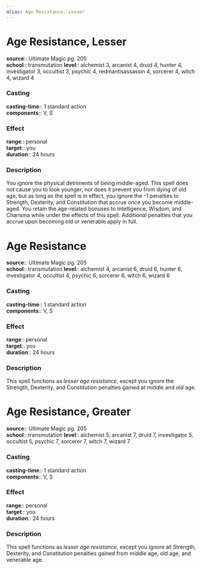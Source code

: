 ```yaml
---
alias: Age Resistance, Lesser
---
```


# Age Resistance, Lesser 

**source**:: Ultimate Magic pg. 205  
**school**:: transmutation
**level**:: alchemist 3, arcanist 4, druid 4, hunter 4, investigator 3, occultist 3, psychic 4, redmantisassassin 4, sorcerer 4, witch 4, wizard 4

### Casting 

**casting-time**:: 1 standard action  
**components**:: V, S

### Effect 

**range**:: personal  
**target**:: you  
**duration**:: 24 hours

### Description 

You ignore the physical detriments of being middle-aged. This spell does not cause you to look younger, nor does it prevent you from dying of old age, but as long as the spell is in effect, you ignore the -1 penalties to Strength, Dexterity, and Constitution that accrue once you become middle-aged. You retain the age-related bonuses to Intelligence, Wisdom, and Charisma while under the effects of this spell. Additional penalties that you accrue upon becoming old or venerable apply in full.

# Age Resistance 

**source**:: Ultimate Magic pg. 205  
**school**:: transmutation
**level**:: alchemist 4, arcanist 6, druid 6, hunter 6, investigator 4, occultist 4, psychic 6, sorcerer 6, witch 6, wizard 6

### Casting 

**casting-time**:: 1 standard action  
**components**:: V, S

### Effect 

**range**:: personal  
**target**:: you  
**duration**:: 24 hours

### Description 

This spell functions as *lesser age resistance*, except you ignore the Strength, Dexterity, and Constitution penalties gained at middle and old age.

# Age Resistance, Greater 

**source**:: Ultimate Magic pg. 205  
**school**:: transmutation
**level**:: alchemist 5, arcanist 7, druid 7, investigator 5, occultist 5, psychic 7, sorcerer 7, witch 7, wizard 7

### Casting 

**casting-time**:: 1 standard action  
**components**:: V, S

### Effect 

**range**:: personal  
**target**:: you  
**duration**:: 24 hours

### Description 

This spell functions as *lesser age resistance*, except you ignore all Strength, Dexterity, and Constitution penalties gained from middle age, old age, and venerable age.
